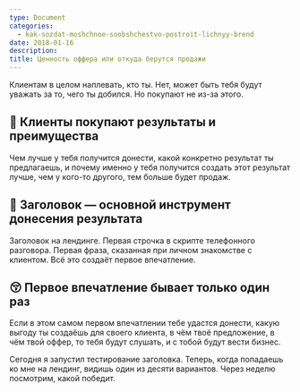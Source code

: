 ```yaml
---
type: Document
categories:
  - kak-sozdat-moshchnoe-soobshchestvo-postroit-lichnyy-brend
date: 2018-01-16
description: 
title: Ценность оффера или откуда берутся продажи
---
```


Клиентам в целом наплевать, кто ты. Нет, может быть тебя будут уважать за то, чего ты добился. Но покупают не из-за этого.

## 🍟 Клиенты покупают результаты и преимущества

Чем лучше у тебя получится донести, какой конкретно результат ты предлагаешь, и почему именно у тебя получится создать этот результат лучше, чем у кого-то другого, тем больше будет продаж.

## 🎉 Заголовок — основной инструмент донесения результата

Заголовок на лендинге. Первая строчка в скрипте телефонного разговора. Первая фраза, сказанная при личном знакомстве с клиентом. Всё это создаёт первое впечатление.

## 😚 Первое впечатление бывает только один раз

Если в этом самом первом впечатлении тебе удастся донести, какую выгоду ты создаёшь для своего клиента, в чём твоё предложение, в чём твой оффер, то тебя будут слушать, и с тобой будут вести бизнес.

Сегодня я запустил тестирование заголовка. Теперь, когда попадаешь ко мне на лендинг, видишь один из десяти вариантов. Через неделю посмотрим, какой победит.
